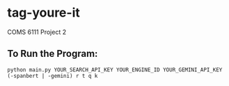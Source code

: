 # tag-youre-it
COMS 6111 Project 2

## To Run the Program:
```python main.py YOUR_SEARCH_API_KEY YOUR_ENGINE_ID YOUR_GEMINI_API_KEY (-spanbert | -gemini) r t q k```


